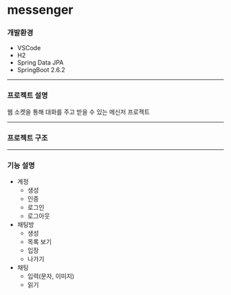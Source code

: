 # messenger

### 개발환경 
- VSCode
- H2
- Spring Data JPA
- SpringBoot 2.6.2 
-----
### 프로젝트 설명
웹 소켓을 통해 대화를 주고 받을 수 있는 메신저 프로젝트

-----
### 프로젝트 구조



-----
### 기능 설명
- 계정
  - 생성
  - 인증
  - 로그인
  - 로그아웃
- 채팅방
  - 생성
  - 목록 보기
  - 입장
  - 나가기
- 채팅
  - 입력(문자, 이미지)
  - 읽기

